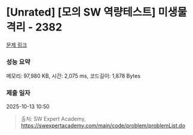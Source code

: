 # [Unrated] [모의 SW 역량테스트] 미생물 격리 - 2382 

[문제 링크](https://swexpertacademy.com/main/code/problem/problemDetail.do?contestProbId=AV597vbqAH0DFAVl) 

### 성능 요약

메모리: 97,980 KB, 시간: 2,075 ms, 코드길이: 1,878 Bytes

### 제출 일자

2025-10-13 10:50



> 출처: SW Expert Academy, https://swexpertacademy.com/main/code/problem/problemList.do